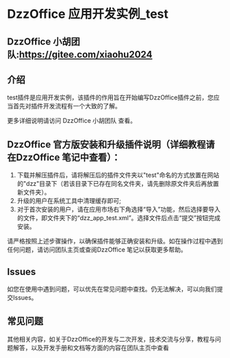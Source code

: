 # DzzOffice 应用开发实例_test

## DzzOffice 小胡团队:https://gitee.com/xiaohu2024

## 介绍
test插件是应用开发实例，该插件的作用旨在开始编写DzzOffice插件之前，您应当首先对插件开发流程有一个大致的了解。

更多详细说明请访问 DzzOffice 小胡团队 查看。

## DzzOffice 官方版安装和升级插件说明（详细教程请在DzzOffice 笔记中查看）：

1. 下载并解压插件后，请将解压后的插件文件夹以"test"命名的方式放置在网站的"dzz\"目录下（若该目录下已存在同名文件夹，请先删除原文件夹后再放置新文件夹）。
2. 升级的用户在系统工具中清理缓存即可;
3. 对于首次安装的用户，请在应用市场右下角选择“导入”功能，然后选择要导入的文件，即文件夹下的“dzz_app_test.xml”。选择文件后点击“提交”按钮完成安装。

请严格按照上述步骤操作，以确保插件能够正确安装和升级。如在操作过程中遇到任何问题，请访问团队主页或查阅DzzOffice 笔记以获取更多帮助。

## Issues

如您在使用中遇到问题，可以优先在常见问题中查找。仍无法解决，可以向我们提交Issues。

## 常见问题

其他相关内容，如关于DzzOffice的开发与二次开发，技术交流与分享，教程与问题解答，以及开发手册和文档等方面的内容在团队主页中查看